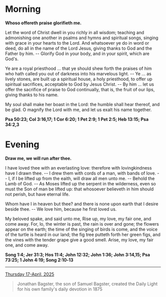 # Morning

**Whoso offereth praise glorifieth me.**
 
Let the word of Christ dwell in you richly in all wisdom; teaching and admonishing one another in psalms and hymns and spiritual songs, singing with grace in your hearts to the Lord. And whatsoever ye do in word or deed, do all in the name of the Lord Jesus, giving thanks to God and the Father by him. -- Glorify God in your body, and in your spirit, which are God's.
 
Ye are a royal priesthood ... that ye should shew forth the praises of him who hath called you out of darkness into his marvelous light. -- Ye ... as lively stones, are built up a spiritual house, a holy priesthood, to offer up spiritual sacrifices, acceptable to God by Jesus Christ. -- By him ... let us offer the sacrifice of praise to God continually, that is, the fruit of our lips, giving thanks to his name.
 
My soul shall make her boast in the Lord: the humble shall hear thereof, and be glad. O magnify the Lord with me, and let us exalt his name together.  

**Psa 50:23; Col 3:16,17; 1 Cor 6:20; 1 Pet 2:9; 1 Pet 2:5; Heb 13:15; Psa 34:2,3**

# Evening

**Draw me, we will run after thee.**
 
I have loved thee with an everlasting love: therefore with lovingkindness have I drawn thee. -- I drew them with cords of a man, with bands of love. -- I, if I be lifted up from the eaith, will draw all men unto me. -- Behold the Lamb of God. -- As Moses lifted up the serpent in the wilderness, even so must the Son of man be lifted up: that whosoever believeth in him should not perish, but have eternal life.
 
Whom have I in heaven but thee? and there is none upon earth that I desire beside thee. -- We love him, because he first loved us.
 
My beloved spake, and said unto me, Rise up, my love, my fair one, and come away. For, lo, the winter is past, the rain is over and gone; the flowers appear on the earth; the time of the singing of birds is come, and the voice of the turtle is heard in our land; the fig tree putteth forth her green figs, and the vines with the tender grape give a good smell. Arise, my love, my fair one, and come away.  

**Song 1:4; Jer 31:3; Hos 11:4; John 12:32; John 1:36; John 3:14,15; Psa 73:25; 1 John 4:19; Song 2:10‑13**

---

[Thursday 17-April, 2025](https://t.me/s/daily_light)

> Jonathan Bagster, the son of Samuel Bagster, created the Daily Light for his own family's daily devotion in 1875

